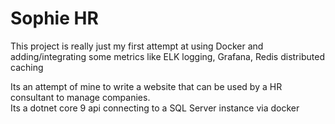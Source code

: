 # Sophie HR

This project is really just my first attempt at using Docker and adding/integrating some metrics like ELK logging, Grafana, Redis distributed caching

Its an attempt of mine to write a website that can be used by a HR consultant to manage companies.  
Its a dotnet core 9 api connecting to a SQL Server instance via docker
